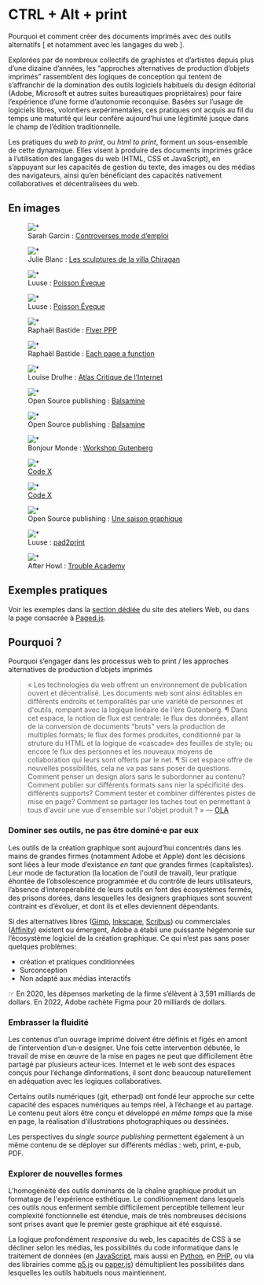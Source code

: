 # CTRL + Alt + print

Pourquoi et comment créer des documents imprimés avec des outils alternatifs \[ et notamment avec les langages du web \].

Explorées par de nombreux collectifs de graphistes et d’artistes depuis plus d’une dizaine d’années, les “approches alternatives de production d’objets imprimés” rassemblent des logiques de conception qui tentent de s’affranchir de la domination des outils logiciels habituels du design éditorial (Adobe, Microsoft et autres suites bureautiques propriétaires) pour faire l’expérience d’une forme d’autonomie reconquise. Basées sur l’usage de logiciels libres, volontiers expérimentales, ces pratiques ont acquis au fil du temps une maturité qui leur confère aujourd’hui une légitimité jusque dans le champ de l’édition traditionnelle. 

Les pratiques du _web to print_, ou _html to print_, forment un sous-ensemble de cette dynamique. Elles visent à produire des documents imprimés grâce à l’utilisation des langages du web (HTML, CSS et JavaScript), en s’appuyant sur les capacités de gestion du texte, des images ou des médias des navigateurs, ainsi qu’en bénéficiant des capacités nativement collaboratives et décentralisées du web. 

## En images


<div class="scrollables" >


<figure>
    <img src="img/controverses-home-4.png" alt="*">
    <figcaption>Sarah Garcin : <a href="https://controverses.org/mode-demploi/">Controverses mode d’emploi</a></figcaption>
</figure>
<figure>
    <img src="img/chiragan-0.jpg" alt="*">
    <figcaption>Julie Blanc : <a href="https://controverses.org/mode-demploi/">Les sculptures de la villa Chiragan</a></figcaption>
</figure>
<figure>
    <img src="img/luuse-poisson-eveque.png" alt="*">
    <figcaption>Luuse : <a href="https://gitlab.com/Luuse/poisson-eveque">Poisson Éveque</a></figcaption>
</figure>
<figure>
    <img src="img/12-poisson_eveque-couv.png" alt="*">
    <figcaption>Luuse : <a href="https://gitlab.com/Luuse/poisson-eveque">Poisson Éveque</a></figcaption>
</figure>
<figure>
    <img src="img/PPP-flyer-Raphael-Bastide.png" alt="*">
    <figcaption>Raphaël Bastide : <a href="https://prepostprint.org/">Flyer PPP</a></figcaption>
</figure>
<figure>
    <img src="img/epaf.png" alt="*">
    <figcaption>Raphaël Bastide : <a href="https://raphaelbastide.com/epaf/">Each page a function</a></figcaption>
</figure>
<figure>
    <img src="img/atlas-critique.png" alt="*">
    <figcaption>Louise Drulhe : <a href="https://louisedrulhe.fr/internet-atlas/">Atlas Critique de l’Internet</a></figcaption>
</figure>
<figure>
    <img src="img/balsamine.jpeg" alt="*" >
    <figcaption>Open Source publishing : <a href="http://osp.kitchen/work/balsamine.2020-2021/">Balsamine</a></figcaption>
</figure>
<figure>
    <img src="img/balsamine2.png" alt="*" >
    <figcaption>Open Source publishing : <a href="http://osp.kitchen/work/balsamine.2020-2021/">Balsamine</a></figcaption>
</figure>
<figure>
    <img src="img/bonjour-monde.png" alt="*">
    <figcaption>Bonjour Monde : <a href="http://bonjourmonde.net/">Workshop Gutenberg</a></figcaption>
</figure>
<figure>
    <img src="img/code-X_01.png" alt="*">
    <figcaption><a href="http://editions-hyx.com/fr/code-x">Code X</a></figcaption>
</figure>
<figure>
    <img src="img/web-1.png" alt="*">
    <figcaption><a href="http://editions-hyx.com/fr/code-x">Code X</a></figcaption>
</figure>
<figure>
    <img src="img/open-source-pusblishing.png" alt="*">
    <figcaption>Open Source publishing : <a href="http://osp.kitchen/workshop/saison-graphique/">Une saison graphique</a></figcaption>
</figure>
<figure>
    <img src="img/pad2print-DEViation-Luuse.png" alt="*">
    <figcaption>Luuse : <a href="https://gitlab.com/Luuse/pad2print/">pad2print</a></figcaption>
</figure>
<figure>
    <img src="img/trouble-academy.png" alt="*">
    <figcaption>After Howl : <a href="https://afterhowl.tumblr.com/">Trouble Academy</a>  </figcaption>
</figure>


</div>


## Exemples pratiques

Voir les exemples dans la [section dédiée](/web/pages/exemples/#htmltoprint) du site des ateliers Web, ou dans la page consacrée à [Paged.js](pagedjs/#more).


## Pourquoi ?

Pourquoi s’engager dans les processus web to print / les approches alternatives de production d’objets imprimés 

> « Les technologies du web offrent un environnement de publication ouvert et décentralisé. Les documents web sont ainsi éditables en différents endroits et temporalités par une variété de personnes et d'outils, rompant avec la logique linéaire de l'ère Gutenberg. ¶ Dans cet espace, la notion de flux est centrale: le flux des données, allant de la conversion de documents "bruts" vers la production de multiples formats; le flux des formes produites, conditionné par la struture du HTML et la logique de «cascade» des feuilles de style; ou encore le flux des personnes et les nouveaux moyens de collaboration qui leurs sont offerts par le net. ¶ Si cet espace offre de nouvelles possibilités, cela ne va pas sans poser de questions. Comment penser un design alors sans le subordonner au contenu? Comment publier sur différents formats sans nier la spécificité des différents supports? Comment tester et combiner différentes pistes de mise en page? Comment se partager les taches tout en permettant à tous d'avoir une vue d'ensemble sur l'objet produit ? »  — [OLA](http://ola4.outilslibresalternatifs.org/#00-ola)

### Dominer ses outils, ne pas être dominé⋅e par eux

Les outils de la création graphique sont aujourd’hui concentrés dans les mains de grandes firmes (notamment Adobe et Apple) dont les décisions sont liées à leur mode d’existance _en tant que_ grandes firmes (capitalistes). Leur mode de facturation (la location de l'outil de travail), leur pratique éhontée de l’obsolescence programmée et du contrôle de leurs utilisateurs, l’absence d’interopérabilité de leurs outils en font des écosystèmes fermés, des prisons dorées, dans lesquelles les designers graphiques sont souvent contraint⋅es d’évoluer, et dont ils et elles deviennent dépendants.

Si des alternatives libres ([Gimp](https://www.gimp.org/), [Inkscape](https://inkscape.fr/), [Scribus](https://www.scribus.net/)) ou commerciales ([Affinity](https://affinity.serif.com/)) existent ou émergent, Adobe a établi une puissante hégémonie sur l’écosystème logiciel de la création graphique. Ce qui n’est pas sans poser quelques problèmes:

*   création et pratiques conditionnées
*   Surconception
*   Non adapté aux médias interactifs

☞ En 2020, les dépenses marketing de la firme s’élèvent à 3,591 milliards de dollars. En 2022, Adobe rachète Figma pour 20 milliards de dollars.

### Embrasser la fluidité

Les contenus d’un ouvrage imprimé doivent être définis et figés en amont de l’intervention d’un⋅e designer. Une fois cette intervention débutée, le travail de mise en œuvre de la mise en pages ne peut que difficilement être partagé par plusieurs acteur⋅ices. Internet et le web sont des espaces conçus pour l’échange dînformations, il sont donc beaucoup naturellement en adéquation avec les logiques collaboratives. 

Certains outils numériques (git, etherpad) ont fondé leur approche sur cette capacité des espaces numériques au temps réel, à l’échange et au partage. Le contenu peut alors être conçu et développé _en même temps_ que la mise en page, la réalisation d’illustrations photographiques ou dessinées.

Les perspectives du _single source publishing_ permettent également à un même contenu de se déployer sur différents médias : web, print, e-pub, PDF.

### Explorer de nouvelles formes

L’homogénéité des outils dominants de la chaîne graphique produit un formatage de l'expérience esthétique. Le conditionnement dans lesquels ces outils nous enferment semble difficilement perceptible tellement leur complexité fonctionnelle est étendue, mais de très nombreuses décisions sont prises avant que le premier geste graphique ait été esquissé.

La logique profondément _responsive_ du web, les capacités de CSS à se décliner selon les médias, les possibilités du code informatique dans le traitement de données (en [JavaScript](../js), mais aussi en [Python](../python/), en [PHP](../php/), ou via des librairies comme [p5.js](../canvas/) ou [paper.js](../canvas/)) démultiplient les possibilités dans lesquelles les outils habituels nous maintiennent.
